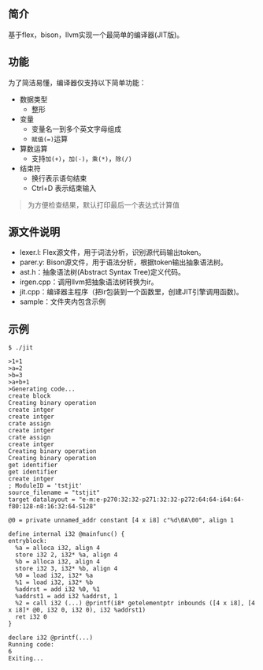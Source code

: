 ## 简介
基于flex，bison，llvm实现一个最简单的编译器(JIT版)。

## 功能

为了简洁易懂，编译器仅支持以下简单功能：

+ 数据类型
    - 整形
+ 变量
    - 变量名一到多个英文字母组成
    - `赋值(=)`运算
+ 算数运算
    - 支持`加(+)`，`加(-)`，`乘(*)`，`除(/)`
+ 结束符
    - 换行表示语句结束
    - Ctrl+D 表示结束输入

> 为方便检查结果，默认打印最后一个表达式计算值

## 源文件说明

+ lexer.l: Flex源文件，用于词法分析，识别源代码输出token。
+ parer.y: Bison源文件，用于语法分析，根据token输出抽象语法树。
+ ast.h：抽象语法树(Abstract Syntax Tree)定义代码。
+ irgen.cpp：调用llvm把抽象语法树转换为ir。
+ jit.cpp：编译器主程序（把ir包装到一个函数里，创建JIT引擎调用函数)。
+ sample：文件夹内包含示例

## 示例


~~~
$ ./jit

>1+1
>a=2
>b=3
>a+b+1
>Generating code...
create block
Creating binary operation
create intger
create intger
crate assign 
create intger
crate assign 
create intger
Creating binary operation
Creating binary operation
get identifier
get identifier
create intger
; ModuleID = 'tstjit'
source_filename = "tstjit"
target datalayout = "e-m:e-p270:32:32-p271:32:32-p272:64:64-i64:64-f80:128-n8:16:32:64-S128"

@0 = private unnamed_addr constant [4 x i8] c"%d\0A\00", align 1

define internal i32 @mainfunc() {
entryblock:
  %a = alloca i32, align 4
  store i32 2, i32* %a, align 4
  %b = alloca i32, align 4
  store i32 3, i32* %b, align 4
  %0 = load i32, i32* %a
  %1 = load i32, i32* %b
  %addrst = add i32 %0, %1
  %addrst1 = add i32 %addrst, 1
  %2 = call i32 (...) @printf(i8* getelementptr inbounds ([4 x i8], [4 x i8]* @0, i32 0, i32 0), i32 %addrst1)
  ret i32 0
}

declare i32 @printf(...)
Running code:
6
Exiting...

~~~